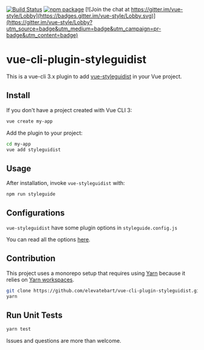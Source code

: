 [![Build Status](https://travis-ci.org/vue-styleguidist/vue-cli-plugin-styleguidist.svg?branch=master)](https://travis-ci.org/vue-styleguidist/vue-cli-plugin-styleguidist) 
[![npm package](https://img.shields.io/npm/v/vue-cli-plugin-styleguidist.svg)](https://www.npmjs.com/package/vue-cli-plugin-styleguidist)
[![Join the chat at https://gitter.im/vue-style/Lobby](https://badges.gitter.im/vue-style/Lobby.svg)](https://gitter.im/vue-style/Lobby?utm_source=badge&utm_medium=badge&utm_campaign=pr-badge&utm_content=badge)

# vue-cli-plugin-styleguidist

This is a vue-cli 3.x plugin to add [vue-styleguidist](https://github.com/vue-styleguidist/vue-styleguidist) in your Vue project.

## Install

If you don't have a project created with Vue CLI 3:

```bash
vue create my-app
```

Add the plugin to your project:

```bash
cd my-app
vue add styleguidist
```

## Usage

After installation, invoke `vue-styleguidist` with:

```bash
npm run styleguide
```

## Configurations

`vue-styleguidist` have some plugin options in `styleguide.config.js`

You can read all the options [here](https://github.com/vue-styleguidist/vue-styleguidist/blob/master/docs/Configuration.md).

## Contribution

This project uses a monorepo setup that requires using [Yarn](https://yarnpkg.com) because it relies on [Yarn workspaces](https://yarnpkg.com/blog/2017/08/02/introducing-workspaces/).

```bash
git clone https://github.com/elevatebart/vue-cli-plugin-styleguidist.git
yarn
```

## Run Unit Tests

```bash
yarn test
```

Issues and questions are more than welcome.
